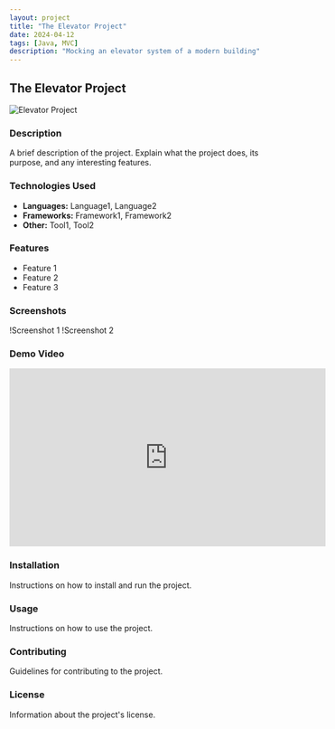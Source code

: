 ```yaml
---
layout: project
title: "The Elevator Project"
date: 2024-04-12 
tags: [Java, MVC]
description: "Mocking an elevator system of a modern building"
---
```


## The Elevator Project

![Elevator Project](https://champion-elevator.com/wp-content/uploads/2021/04/GettyImages-92376065.jpg)

### Description
A brief description of the project. Explain what the project does, its purpose, and any interesting features.

### Technologies Used
- **Languages:** Language1, Language2
- **Frameworks:** Framework1, Framework2
- **Other:** Tool1, Tool2

### Features
- Feature 1
- Feature 2
- Feature 3

### Screenshots
!Screenshot 1
!Screenshot 2

### Demo Video
<iframe width="560" height="315" src="https://www.youtube.com/embed/video_id" frameborder="0" allowfullscreen></iframe>

### Installation
Instructions on how to install and run the project.

### Usage
Instructions on how to use the project.

### Contributing
Guidelines for contributing to the project.

### License
Information about the project's license.

